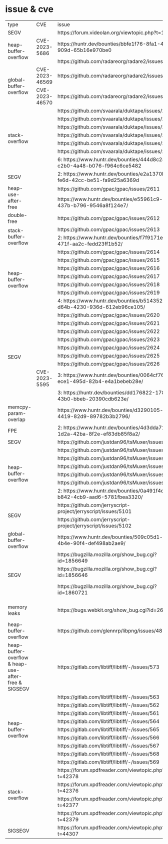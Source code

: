 # issue & cve
<table>
    <tr>
        <td>type</td>
        <td>CVE</td>
        <td>issue</td>
        <td>time</td>
        <td>project</td>
        <td>tool</td>
        <td>version</td>
        <td>source</td>
    </tr>
    <tr>
        <td>SEGV</td>
        <td ></td>
        <td>https://forum.videolan.org/viewtopic.php?t=163396</td>
        <td>2023.10.25</td>
        <td rowspan="1">VLC</td>
        <td rowspan="1">vlc-static</td>
        <td rowspan="1">3.0.19</td>
        <td rowspan="1">https://www.videolan.org/vlc/</td>
    </tr>
    <tr>
        <td rowspan="2">heap-buffer-overflow</td>
        <td >CVE-2023-5686</td>
        <td>https://huntr.dev/bounties/bbfe1f76-8fa1-4a8c-909d-65b16e970be0</td>
        <td>2023.10.18</td>
        <td rowspan="4">radare2</td>
        <td rowspan="4">r2/rabin2</td>
        <td rowspan="4">git.5.8.8-691-gb2de2288d8</td>
        <td rowspan="4">https://github.com/radareorg/radare2.git</td>
    </tr>
    <tr>
        <td ></td>
        <td>https://github.com/radareorg/radare2/issues/22349</td>
        <td>2023.10.27</td>
    </tr>
    <tr>
        <td rowspan="2">global-buffer-overflow</td>
        <td >CVE-2023-46569</td>
        <td>https://github.com/radareorg/radare2/issues/22333</td>
        <td rowspan="2">2023.10.21</td>
    </tr>
    <tr>
        <td >CVE-2023-46570</td>
        <td>https://github.com/radareorg/radare2/issues/22334</td>
    </tr>
    <tr>
        <td rowspan="7">stack-overflow</td>
        <td ></td>
        <td>https://github.com/svaarala/duktape/issues/2548</td>
        <td rowspan="8">2023.10.11</td>
        <td rowspan="8">duktape</td>
        <td rowspan="8">duk</td>
        <td rowspan="8">commit 47eedc5d53cdab72c5933148496b91142d5f0940 (HEAD -> master, origin/master, origin/HEAD)​</td>
        <td rowspan="8">https://github.com/svaarala/duktape.git</td>
    </tr>
    <tr>
        <td ></td>
        <td>https://github.com/svaarala/duktape/issues/2549</td>
    </tr>
    <tr>
        <td ></td>
        <td>https://github.com/svaarala/duktape/issues/2550</td>
    </tr>
    <tr>
        <td ></td>
        <td>https://github.com/svaarala/duktape/issues/2551</td>
    </tr>
    <tr>
        <td ></td>
        <td>https://github.com/svaarala/duktape/issues/2552</td>
    </tr>
    <tr>
        <td ></td>
        <td>https://github.com/svaarala/duktape/issues/2553</td>
    </tr>
    <tr>
        <td ></td>
        <td>6: https://www.huntr.dev/bounties/444d8c24-c2b0-4a48-b076-f964c6ce5482</td>
    </tr>
    <tr>
        <td>SEGV</td>
        <td ></td>
        <td>2: https://www.huntr.dev/bounties/e2a1370b-fe6d-42cc-be51-fa9d25a6369d</td>
    </tr>
    <tr>
        <td rowspan="2">heap-use-after-free</td>
        <td ></td>
        <td>https://github.com/gpac/gpac/issues/2611</td>
        <td>2023.10.9</td>
        <td rowspan="23">gpac</td>
        <td rowspan="23">MP4Box</td>
        <td rowspan="23">2.3-DEV-rev566-g50c2ab06f-master</td>
        <td rowspan="23">https://github.com/gpac/gpac.git</td>
    </tr>
    <tr>
        <td ></td>
        <td>https://www.huntr.dev/bounties/e55961c9-ad52-437b-b796-9546a8f124e7/</td>
        <td>2023.10.12</td>
    </tr>
    <tr>
        <td>double-free</td>
        <td ></td>
        <td>https://github.com/gpac/gpac/issues/2612</td>
        <td>2023.10.9</td>
    </tr>
    <tr>
        <td rowspan="2">stack-buffer-overflow</td>
        <td ></td>
        <td>https://github.com/gpac/gpac/issues/2613</td>
        <td>2023.10.9</td>
    </tr>
    <tr>
        <td ></td>
        <td>2: https://www.huntr.dev/bounties/f7f9171e-661f-471f-aa2c-fedd23ff1b52/</td>
        <td>2023.10.12</td>
    </tr>
    <tr>
        <td rowspan="7">heap-buffer-overflow</td>
        <td ></td>
        <td>https://github.com/gpac/gpac/issues/2614</td>
        <td rowspan="6">2023.10.9</td>
    </tr>
    <tr>
        <td ></td>
        <td>https://github.com/gpac/gpac/issues/2615</td>
    </tr>
    <tr>
        <td ></td>
        <td>https://github.com/gpac/gpac/issues/2616</td>
    </tr>
    <tr>
        <td ></td>
        <td>https://github.com/gpac/gpac/issues/2617</td>
    </tr>
    <tr>
        <td ></td>
        <td>https://github.com/gpac/gpac/issues/2618</td>   
    </tr>
    <tr>     
        <td ></td>
        <td>https://github.com/gpac/gpac/issues/2619</td>
    </tr>
    <tr>     
        <td ></td>
        <td>4: https://www.huntr.dev/bounties/b514352a-d64b-4230-936d-612eb96ce105/</td>
        <td>2023.10.12</td>
    </tr>
    <tr>
        <td rowspan="9">SEGV</td>
        <td ></td>
        <td>https://github.com/gpac/gpac/issues/2620</td>
        <td rowspan="7">2023.10.9</td>
    </tr>
    <tr>
        <td ></td>
        <td>https://github.com/gpac/gpac/issues/2621</td>
    </tr>
    <tr>
        <td ></td>
        <td>https://github.com/gpac/gpac/issues/2622</td>
    </tr>
    <tr>
        <td ></td>
        <td>https://github.com/gpac/gpac/issues/2623</td>
    </tr>
    <tr>
        <td ></td>
        <td>https://github.com/gpac/gpac/issues/2624</td>
    </tr>
    <tr>
        <td ></td>
        <td>https://github.com/gpac/gpac/issues/2625</td>
    </tr>
    <tr>
        <td ></td>
        <td>https://github.com/gpac/gpac/issues/2626</td>
    </tr>
    <tr>
        <td>CVE-2023-5595</td>
        <td>3: https://www.huntr.dev/bounties/0064cf76-ece1-495d-82b4-e4a1bebeb28e/</td>
        <td>2023.10.12</td>
    </tr>
    <tr>
        <td ></td>
        <td>3: https://huntr.dev/bounties/dd176822-178f-43b0-bbeb-20390cdb623e/</td>
        <td>2023.10.15</td>
    </tr>
    <tr>
        <td>memcpy-param-overlap</td>
        <td ></td>
        <td>https://www.huntr.dev/bounties/d3290105-c964-4419-82d9-89782b3b2796/</td>
        <td>2023.10.12</td>
    </tr>
    <tr>
        <td>FPE</td>
        <td ></td>
        <td>2: https://www.huntr.dev/bounties/4d3dda71-1d2a-42ba-8f2e-ef83db85f8a2/</td>
        <td>2023.10.12</td>
    </tr>
    <tr>
        <td>SEGV</td>
        <td ></td>
        <td>https://github.com/justdan96/tsMuxer/issues/783</td>
        <td rowspan="6">2023.10.8</td>
        <td rowspan="7">tsMuxer</td>
        <td rowspan="7">tsMuxer</td>
        <td rowspan="7">commit 2539d074cd4da0547b97aedd8bc12252b973907c (HEAD -> master, tag: nightly-2023-10-05-01-55-56, origin/master, origin/HEAD)</td>
        <td rowspan="7">https://github.com/justdan96/tsMuxer.git</td>
    </tr>
    <tr>
        <td rowspan="6">heap-buffer-overflow</td>
        <td ></td>
        <td>https://github.com/justdan96/tsMuxer/issues/784</td>
    </tr>
    <tr>
        <td ></td>
        <td>https://github.com/justdan96/tsMuxer/issues/785</td>
    </tr>
    <tr>
        <td ></td>
        <td>https://github.com/justdan96/tsMuxer/issues/786</td>
    </tr>
    <tr>
        <td ></td>
        <td>https://github.com/justdan96/tsMuxer/issues/787</td>
    </tr>
    <tr>
        <td ></td>
        <td>https://github.com/justdan96/tsMuxer/issues/788</td>
    </tr>
    <tr>
        <td ></td>
        <td>2: https://www.huntr.dev/bounties/0a491f4d-b842-4cb9-aad6-5781fbea3320/</td>
        <td>2023.10.11</td>
    </tr>
    <tr>
        <td rowspan="2">SEGV</td>
        <td ></td>
        <td>https://github.com/jerryscript-project/jerryscript/issues/5101</td>
        <td rowspan="2">2023.10.4</td>
        <td rowspan="3">jerryscript-project</td>
        <td rowspan="3">jerry</td>
        <td rowspan="3">commit a588e4966175a190ec6350b2a3689d30ed017ec9 (HEAD -> master, origin/master, origin/HEAD)</td>
        <td rowspan="3">https://github.com/jerryscript-project/jerryscript</td>
    </tr>
    <tr>
        <td ></td>
        <td>https://github.com/jerryscript-project/jerryscript/issues/5102</td>
    </tr>
    <tr>
        <td>global-buffer-overflow</td>
        <td ></td>
        <td>https://www.huntr.dev/bounties/509c05d1-c0a9-4b4e-90f4-def498ab2ae9/</td>
        <td>2023.10.11</td>
    </tr>
    <tr>
        <td rowspan="3">SEGV</td>
        <td ></td>
        <td>https://bugzilla.mozilla.org/show_bug.cgi?id=1856649</td>
        <td rowspan="2">2023.10.3</td>
        <td rowspan="3">Mozilla</td>
        <td rowspan="3">Spidermonkey</td>
        <td rowspan="2">commit b0d28aecd58cbd2db00974db2ef8456856169fb4 (HEAD -> master, origin/master, origin/HEAD)</td>
        <td rowspan="3">https://github.com/mozilla/gecko-dev</td>
    </tr>
    <tr>
        <td ></td>
        <td>https://bugzilla.mozilla.org/show_bug.cgi?id=1856646</td>
    </tr>
    <tr>
        <td ></td>
        <td>https://bugzilla.mozilla.org/show_bug.cgi?id=1860721</td>
        <td >2023.10.24</td>
        <td >commit 81f368dab93fff035ce7fcc376e16990e89dd5ec (HEAD -> master, origin/master, origin/HEAD)</td>
    </tr>
    <tr>
        <td>memory leaks</td>
        <td ></td>
        <td>https://bugs.webkit.org/show_bug.cgi?id=262370</td>
        <td>2023.9.29</td>
        <td>Webkit</td>
        <td>JavaScriptCore</td>
        <td>commit 1242f2ee324a89ec535c86d2fe89a86b0e8a1e52 (HEAD -> main, origin/main, origin/HEAD)</td>
        <td>https://github.com/WebKit/WebKit.git</td>
    </tr>
    <tr>
        <td>heap-buffer-overflow</td>
        <td ></td>
        <td>https://github.com/glennrp/libpng/issues/481</td>
        <td>2023.6.14</td>
        <td>libpng</td>
        <td>pngimage</td>
        <td>v1.6.39</td>
        <td>https://github.com/glennrp/libpng</td>
    </tr>
    <tr>
        <td>heap-buffer-overflow & heap-use-after-free & SIGSEGV</td>
        <td ></td>
        <td>https://gitlab.com/libtiff/libtiff/-/issues/573</td>
        <td rowspan="10">2023.5.11</td>        
        <td rowspan="10">libtiff</td>
        <td rowspan="10">tiffcrop</td>
        <td rowspan="10">4.5.0</td>
        <td rowspan="10">https://gitlab.com/libtiff/libtiff</td>
    </tr>
    <tr>
        <td rowspan="9">heap-buffer-overflow</td>
        <td ></td>
        <td>https://gitlab.com/libtiff/libtiff/-/issues/563</td>
    </tr>
    <tr>
        <td ></td>
        <td>https://gitlab.com/libtiff/libtiff/-/issues/562</td>
    </tr>
    <tr>
        <td ></td>
        <td>https://gitlab.com/libtiff/libtiff/-/issues/561</td>
    </tr>
    <tr>
        <td ></td>
        <td>https://gitlab.com/libtiff/libtiff/-/issues/564</td>
    </tr>
    <tr>
        <td ></td>
        <td>https://gitlab.com/libtiff/libtiff/-/issues/565</td>
    </tr>
    <tr>
        <td ></td>
        <td>https://gitlab.com/libtiff/libtiff/-/issues/566</td>
    </tr>
    <tr>
        <td ></td>
        <td>https://gitlab.com/libtiff/libtiff/-/issues/567</td>
    </tr>
    <tr>
        <td ></td>
        <td>https://gitlab.com/libtiff/libtiff/-/issues/568</td>
    </tr>
    <tr>
        <td ></td>
        <td>https://gitlab.com/libtiff/libtiff/-/issues/569</td>
    </tr>
    <tr>
        <td rowspan="4">stack-overflow</td>
        <td ></td>
        <td>https://forum.xpdfreader.com/viewtopic.php?t=42378</td>
        <td rowspan="5">2022.12.26</td>
        <td rowspan="5">xpdfreader</td>
        <td rowspan="5">pdftotext</td>
        <td rowspan="5">4.04</td>
        <td rowspan="5">https://dl.xpdfreader.com/xpdf-latest.tar.gz</td>
    </tr>
    </tr>
        <td ></td>
        <td>https://forum.xpdfreader.com/viewtopic.php?t=42376</td>
    </tr>
    </tr>
        <td ></td>
        <td>https://forum.xpdfreader.com/viewtopic.php?t=42377</td>
    </tr>
    </tr>
        <td ></td>
        <td>https://forum.xpdfreader.com/viewtopic.php?t=42379</td>
    </tr>
    <tr>
        <td>SIGSEGV</td>
        <td ></td>
        <td>https://forum.xpdfreader.com/viewtopic.php?t=44307</td>
    </tr>
</table>

